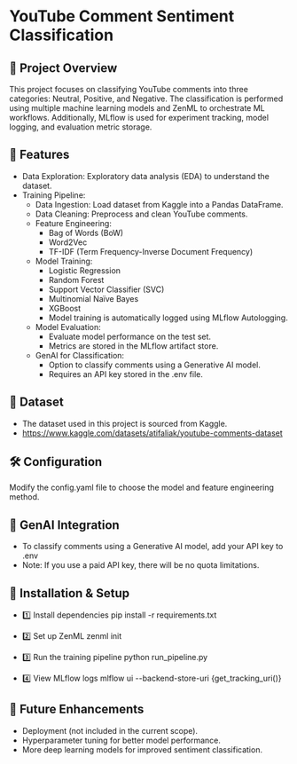 # YouTube Comment Sentiment Classification

## 📌 Project Overview

This project focuses on classifying YouTube comments into three categories: Neutral, Positive, and Negative. The classification is performed using multiple machine learning models and ZenML to orchestrate ML workflows. Additionally, MLflow is used for experiment tracking, model logging, and evaluation metric storage.

## 🚀 Features

* Data Exploration: Exploratory data analysis (EDA) to understand the dataset.
* Training Pipeline:
    * Data Ingestion: Load dataset from Kaggle into a Pandas DataFrame.
    * Data Cleaning: Preprocess and clean YouTube comments.
    * Feature Engineering:
        * Bag of Words (BoW)
        * Word2Vec
        * TF-IDF (Term Frequency-Inverse Document Frequency)
    * Model Training:
        * Logistic Regression
        * Random Forest
        * Support Vector Classifier (SVC)
        * Multinomial Naïve Bayes
        * XGBoost
        * Model training is automatically logged using MLflow Autologging.
    * Model Evaluation:
        * Evaluate model performance on the test set.
        * Metrics are stored in the MLflow artifact store.
    * GenAI for Classification:
        * Option to classify comments using a Generative AI model.
        * Requires an API key stored in the .env file.
    
## 📜 Dataset

* The dataset used in this project is sourced from Kaggle.
* https://www.kaggle.com/datasets/atifaliak/youtube-comments-dataset

## 🛠️ Configuration

Modify the config.yaml file to choose the model and feature engineering method.

## 🔑 GenAI Integration

* To classify comments using a Generative AI model, add your API key to .env
* Note: If you use a paid API key, there will be no quota limitations.

## 🔧 Installation & Setup

* 1️⃣ Install dependencies
    pip install -r requirements.txt

* 2️⃣ Set up ZenML
    zenml init

* 3️⃣ Run the training pipeline
    python run_pipeline.py

* 4️⃣ View MLflow logs
    mlflow ui --backend-store-uri {get_tracking_uri()}

## 📌 Future Enhancements

* Deployment (not included in the current scope).
* Hyperparameter tuning for better model performance.
* More deep learning models for improved sentiment classification.